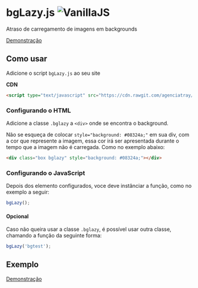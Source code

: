 # bgLazy.js ![VanillaJS](http://vanilla-js.com/assets/button.png)

Atraso de carregamento de imagens em backgrounds

[Demonstração](http://codepen.io/ezanattatray/pen/XKpjVa)

## Como usar

Adicione o script `bgLazy.js` ao seu site

**CDN**
```html
<script type="text/javascript" src="https://cdn.rawgit.com/agenciatray/Componentes/master/bgLazy/dist/bgLazy.min.js"></script>
```
### Configurando o HTML

Adicione a classe `.bglazy` a `<div>` onde se encontra o background.

Não se esqueça de colocar `style="background: #08324a;"` em sua div, com a cor que represente a imagem, essa cor irá ser apresentada durante o tempo que a imagem não é carregada. Como no exemplo abaixo:

```html
<div class="box bglazy" style="background: #08324a;"></div>
```

### Configurando o JavaScript

Depois dos elemento configurados, voce deve instânciar a função, como no exemplo a seguir:

```js
bgLazy();
```

#### Opcional

Caso não queira usar a classe `.bglazy`, é possível usar outra classe, chamando a função da seguinte forma:

```js
bgLazy('bgtest');
```

## Exemplo

[Demonstração](http://codepen.io/ezanattatray/pen/XKpjVa)
